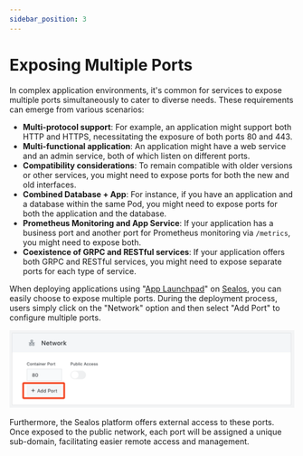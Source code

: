 ```yaml
---
sidebar_position: 3
---
```


# Exposing Multiple Ports

In complex application environments, it's common for services to expose multiple ports simultaneously to cater to
diverse needs. These requirements can emerge from various scenarios:

+ **Multi-protocol support**: For example, an application might support both HTTP and HTTPS, necessitating the exposure
  of both ports 80 and 443.
+ **Multi-functional application**: An application might have a web service and an admin service, both of which listen
  on different ports.
+ **Compatibility considerations**: To remain compatible with older versions or other services, you might need to expose
  ports for both the new and old interfaces.
+ **Combined Database + App**: For instance, if you have an application and a database within the same Pod, you might
  need to expose ports for both the application and the database.
+ **Prometheus Monitoring and App Service**: If your application has a business port and another port for Prometheus
  monitoring via `/metrics`, you might need to expose both.
+ **Coexistence of GRPC and RESTful services**: If your application offers both GRPC and RESTful services, you might
  need to expose separate ports for each type of service.

When deploying applications using "[App Launchpad](/guides/applaunchpad/applaunchpad.md)"
on [Sealos](https://cloud.sealos.io), you can easily choose to expose multiple ports. During the deployment process,
users simply click on the "Network" option and then select "Add Port" to configure multiple ports.

![](images/multi-ports1.png)

Furthermore, the Sealos platform offers external access to these ports. Once exposed to the public network, each port
will be assigned a unique sub-domain, facilitating easier remote access and management.